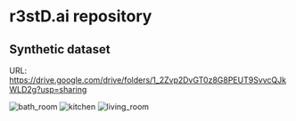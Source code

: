 # r3stD.ai repository

## Synthetic dataset
URL: https://drive.google.com/drive/folders/1_2Zvp2DvGT0z8G8PEUT9SvvcQJkWLD2g?usp=sharing


![bath_room](https://github.com/mtiessler/hackupc2022repository/blob/master/readme%20assets/bath_room.gif)
![kitchen](https://github.com/mtiessler/hackupc2022repository/blob/master/readme%20assets/kitchen.gif)
![living_room](https://github.com/mtiessler/hackupc2022repository/blob/master/readme%20assets/living_room.gif)
